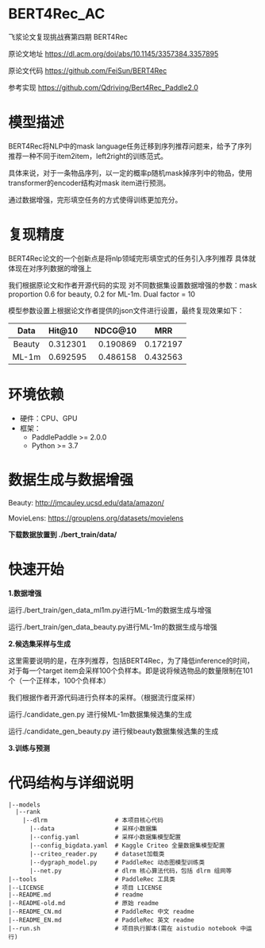 # BERT4Rec_AC
飞浆论文复现挑战赛第四期 BERT4Rec

原论文地址 https://dl.acm.org/doi/abs/10.1145/3357384.3357895

原论文代码 https://github.com/FeiSun/BERT4Rec

参考实现 https://github.com/Qdriving/Bert4Rec_Paddle2.0

# 模型描述
BERT4Rec将NLP中的mask language任务迁移到序列推荐问题来，给予了序列推荐一种不同于item2item，left2right的训练范式。

具体来说，对于一条物品序列，以一定的概率p随机mask掉序列中的物品，使用transformer的encoder结构对mask item进行预测。

通过数据增强，完形填空任务的方式使得训练更加充分。

# 复现精度

BERT4Rec论文的一个创新点是将nlp领域完形填空式的任务引入序列推荐 具体就体现在对序列数据的增强上

我们根据原论文和作者开源代码的实现 对不同数据集设置数据增强的参数：mask proportion 0.6 for beauty, 0.2 for ML-1m. Dual factor = 10 

模型参数设置上根据论文作者提供的json文件进行设置，最终复现效果如下：



| Data | Hit@10 | NDCG@10 | MRR|
|:-------:|:-----|--------:|--------|
|Beauty| 0.312301 | 0.190869 |0.172197 |
|ML-1m| 0.692595| 0.486158 | 0.432563|


# 环境依赖
- 硬件：CPU、GPU
- 框架： 
   - PaddlePaddle >= 2.0.0 
   - Python >= 3.7
        

# 数据生成与数据增强

Beauty: http://jmcauley.ucsd.edu/data/amazon/

MovieLens: https://grouplens.org/datasets/movielens

**下载数据放置到 ./bert_train/data/**


# 快速开始

**1.数据增强**

运行./bert_train/gen_data_ml1m.py进行ML-1m的数据生成与增强

运行./bert_train/gen_data_beauty.py进行ML-1m的数据生成与增强

**2.候选集采样与生成**

这里需要说明的是，在序列推荐，包括BERT4Rec，为了降低inference的时间，对于每一个target item会采样100个负样本。即是说将候选物品的数量限制在101个（一个正样本，100个负样本）

我们根据作者开源代码进行负样本的采样。（根据流行度采样）

运行./candidate_gen.py 进行候ML-1m数据集候选集的生成

运行./candidate_gen_beauty.py 进行候beauty数据集候选集的生成

**3.训练与预测**




# 代码结构与详细说明

```
|--models
  |--rank
    |--dlrm                   # 本项目核心代码
      |--data                 # 采样小数据集
      |--config.yaml          # 采样小数据集模型配置
      |--config_bigdata.yaml  # Kaggle Criteo 全量数据集模型配置
      |--criteo_reader.py     # dataset加载类            
      |--dygraph_model.py     # PaddleRec 动态图模型训练类
      |--net.py               # dlrm 核心算法代码，包括 dlrm 组网等
|--tools                      # PaddleRec 工具类
|--LICENSE                    # 项目 LICENSE
|--README.md                  # readme
|--README-old.md              # 原始 readme
|--README_CN.md               # PaddleRec 中文 readme
|--README_EN.md               # PaddleRec 英文 readme
|--run.sh                     # 项目执行脚本(需在 aistudio notebook 中运行)
```
